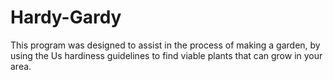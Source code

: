 # Hardy-Gardy

This program was designed to assist in the process of making a garden, by using the Us hardiness guidelines to find viable plants that can grow in your area.
